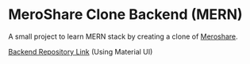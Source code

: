 # MeroShare Clone Backend (MERN)

A small project to learn MERN stack by creating a clone of [Meroshare](https:///meroshare.cdsc.com.np).

[Backend Repository Link]() (Using Material UI)
